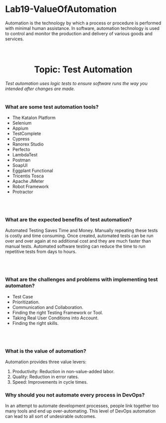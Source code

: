 # Lab19-ValueOfAutomation
Automation is the technology by which a process or procedure is performed with minimal human assistance. In software, automation technology is used to control and monitor the production and delivery of various goods and services.
</br>
</br>
</br>
<h1 align="center">Topic: Test Automation</h1>

*Test automation uses logic tests to ensure software runs the way you intended after changes are made.*
</br>
</br>

### What are some test automation tools?

- The Katalon Platform
- Selenium
- Appium
- TestComplete
- Cypress
- Ranorex Studio
- Perfecto
- LambdaTest
- Postman
- SoapUI
- Eggplant Functional
- Tricentis Tosca
- Apache JMeter
- Robot Framework
- Protractor
</br>
</br>

### What are the expected benefits of test automation?

<p>Automated Testing Saves Time and Money. Manually repeating these tests is costly and time consuming. Once created, automated tests can be run over and over again at no additional cost and they are much faster than manual tests. Automated software testing can reduce the time to run repetitive tests from days to hours.</p>
</br>
</br>

### What are the challenges and problems with implementing test automaton?

- Test Case 
- Prioritization.
- Communication and Collaboration.
- Finding the right Testing Framework or Tool.
- Taking Real User Conditions into Account.
- Finding the right skills.

</br>
</br>

### What is the value of automation?
Automation provides three value levers: 
<ol>
<li>Productivity: Reduction in non-value-added labor. </li>
<li>Quality: Reduction in error rates. </li>
<li>Speed: Improvements in cycle times.</li>
</ol>

### Why should you not automate every process in DevOps?

<p>In an attempt to automate development processes, people link together too many tools and end up over-automating. This level of DevOps automation can lead to all sort of undesirable outcomes.</p>